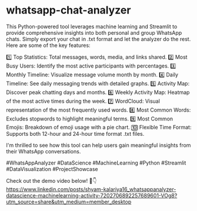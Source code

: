 # whatsapp-chat-analyzer

This Python-powered tool leverages machine learning and Streamlit to provide comprehensive insights into both personal and group WhatsApp chats. Simply export your chat in .txt format and let the analyzer do the rest. Here are some of the key features:

1️⃣ Top Statistics: Total messages, words, media, and links shared.
2️⃣ Most Busy Users: Identify the most active participants with percentages.
3️⃣ Monthly Timeline: Visualize message volume month by month.
4️⃣ Daily Timeline: See daily messaging trends with detailed graphs.
5️⃣ Activity Map: Discover peak chatting days and months.
6️⃣ Weekly Activity Map: Heatmap of the most active times during the week.
7️⃣ WordCloud: Visual representation of the most frequently used words.
8️⃣ Most Common Words: Excludes stopwords to highlight meaningful terms.
9️⃣ Most Common Emojis: Breakdown of emoji usage with a pie chart.
🔟 Flexible Time Format: Supports both 12-hour and 24-hour time format .txt files.

I'm thrilled to see how this tool can help users gain meaningful insights from their WhatsApp conversations. 

#WhatsAppAnalyzer 
#DataScience 
#MachineLearning 
#Python 
#Streamlit 
#DataVisualization 
#ProjectShowcase

Check out the demo video below! 🎥👇
https://www.linkedin.com/posts/shyam-kalariya16_whatsappanalyzer-datascience-machinelearning-activity-7202706892257689601-VOg8?utm_source=share&utm_medium=member_desktop
